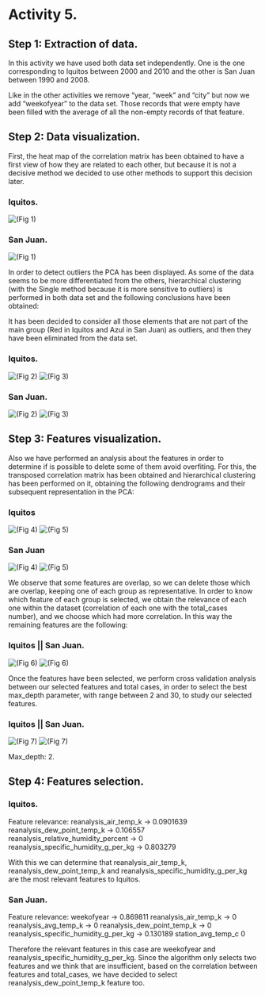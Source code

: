 # Activity 5.

## Step 1: Extraction of data.

In this activity we have used both data set independently. One is the one corresponding to Iquitos between 2000 and 2010 and the other is San Juan between 1990 and 2008.

Like in the other activities we remove “year, “week” and “city” but now we add “weekofyear” to the data set. Those records that were empty have been filled with the average of all the non-empty records of that feature.

## Step 2: Data visualization.

First, the heat map of the correlation matrix has been obtained to have a first view of how they are related to each other, but because it is not a decisive method we decided to use other methods to support this decision later. 

### Iquitos.

 ![(Fig 1)](https://github.com/AdrianMoPe/Tecnicas-de-Aprendizaje-Automatico/blob/master/Activity_5/Images/Iquitos/Fig1.png)
 
### San Juan.

 ![(Fig 1)](https://github.com/AdrianMoPe/Tecnicas-de-Aprendizaje-Automatico/blob/master/Activity_5/Images/San%20Juan/Fig1.png)
 
In order to detect outliers the PCA has been displayed. As some of the data seems to be more differentiated from the others, hierarchical clustering (with the Single method because it is more sensitive to outliers) is performed in both data set and the following conclusions have been obtained:

It has been decided to consider all those elements that are not part of the main group (Red in Iquitos and Azul in San Juan) as outliers, and then they have been eliminated from the data set.

### Iquitos.

 ![(Fig 2)](https://github.com/AdrianMoPe/Tecnicas-de-Aprendizaje-Automatico/blob/master/Activity_5/Images/Iquitos/Fig2.png)
  ![(Fig 3)](https://github.com/AdrianMoPe/Tecnicas-de-Aprendizaje-Automatico/blob/master/Activity_5/Images/Iquitos/Fig3.png)

### San Juan.

 ![(Fig 2)](https://github.com/AdrianMoPe/Tecnicas-de-Aprendizaje-Automatico/blob/master/Activity_5/Images/San%20Juan/Fig2.png)
  ![(Fig 3)](https://github.com/AdrianMoPe/Tecnicas-de-Aprendizaje-Automatico/blob/master/Activity_5/Images/San%20Juan/Fig3.png)

## Step 3: Features visualization.

Also we have performed an analysis about the features in order to determine if is possible to delete some of them avoid overfiting. For this, the transposed correlation matrix has been obtained and hierarchical clustering has been performed on it, obtaining the following dendrograms and their subsequent representation in the PCA:

### Iquitos

 ![(Fig 4)](https://github.com/AdrianMoPe/Tecnicas-de-Aprendizaje-Automatico/blob/master/Activity_5/Images/Iquitos/Fig4.png)
 ![(Fig 5)](https://github.com/AdrianMoPe/Tecnicas-de-Aprendizaje-Automatico/blob/master/Activity_5/Images/Iquitos/Fig5.png)

### San Juan

  ![(Fig 4)](https://github.com/AdrianMoPe/Tecnicas-de-Aprendizaje-Automatico/blob/master/Activity_5/Images/San%20Juan/Fig4.png) ![(Fig 5)](https://github.com/AdrianMoPe/Tecnicas-de-Aprendizaje-Automatico/blob/master/Activity_5/Images/San%20Juan/Fig5.png)

We observe that some features are overlap, so we can delete those which are overlap, keeping one of each group as representative. In order to know which feature of each group is selected, we obtain the relevance of each one within the dataset (correlation of each one with the total_cases number), and we choose which had more correlation. In this way the remaining features are the following:

### Iquitos || San Juan.

 ![(Fig 6)](https://github.com/AdrianMoPe/Tecnicas-de-Aprendizaje-Automatico/blob/master/Activity_5/Images/Iquitos/Fig6.png) ![(Fig 6)](https://github.com/AdrianMoPe/Tecnicas-de-Aprendizaje-Automatico/blob/master/Activity_5/Images/San%20Juan/Fig6.png)
 
Once the features have been selected, we perform cross validation analysis between our selected features and total cases, in order to select the best max_depth parameter, with range between 2 and 30, to study our selected features. 
 
 ### Iquitos || San Juan.

 ![(Fig 7)](https://github.com/AdrianMoPe/Tecnicas-de-Aprendizaje-Automatico/blob/master/Activity_5/Images/Iquitos/Fig7.png) ![(Fig 7)](https://github.com/AdrianMoPe/Tecnicas-de-Aprendizaje-Automatico/blob/master/Activity_5/Images/San%20Juan/Fig7.png)

Max_depth: 2.
  
  
## Step 4: Features selection.

### Iquitos.

Feature relevance:
reanalysis_air_temp_k -> 0.0901639
reanalysis_dew_point_temp_k -> 0.106557
reanalysis_relative_humidity_percent -> 0
reanalysis_specific_humidity_g_per_kg -> 0.803279

With this we can determine that reanalysis_air_temp_k, reanalysis_dew_point_temp_k and reanalysis_specific_humidity_g_per_kg are the most relevant features to Iquitos.

### San Juan.

Feature relevance: 
weekofyear -> 0.869811
reanalysis_air_temp_k -> 0
reanalysis_avg_temp_k -> 0
reanalysis_dew_point_temp_k -> 0
reanalysis_specific_humidity_g_per_kg -> 0.130189
station_avg_temp_c                        0

Therefore the relevant features in this case are weekofyear and reanalysis_specific_humidity_g_per_kg. Since the algorithm only selects two features and we think that are insufficient, based on the correlation between features and total_cases, we have decided to select reanalysis_dew_point_temp_k feature too.

